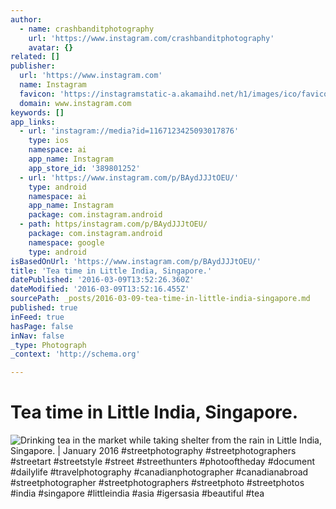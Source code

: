 ```yaml
---
author:
  - name: crashbanditphotography
    url: 'https://www.instagram.com/crashbanditphotography'
    avatar: {}
related: []
publisher:
  url: 'https://www.instagram.com'
  name: Instagram
  favicon: 'https://instagramstatic-a.akamaihd.net/h1/images/ico/favicon.ico/7cdab0872b15.ico'
  domain: www.instagram.com
keywords: []
app_links:
  - url: 'instagram://media?id=1167123425093017876'
    type: ios
    namespace: ai
    app_name: Instagram
    app_store_id: '389801252'
  - url: 'https://www.instagram.com/p/BAydJJJtOEU/'
    type: android
    namespace: ai
    app_name: Instagram
    package: com.instagram.android
  - path: https/instagram.com/p/BAydJJJtOEU/
    package: com.instagram.android
    namespace: google
    type: android
isBasedOnUrl: 'https://www.instagram.com/p/BAydJJJtOEU/'
title: 'Tea time in Little India, Singapore.'
datePublished: '2016-03-09T13:52:26.360Z'
dateModified: '2016-03-09T13:52:16.455Z'
sourcePath: _posts/2016-03-09-tea-time-in-little-india-singapore.md
published: true
inFeed: true
hasPage: false
inNav: false
_type: Photograph
_context: 'http://schema.org'

---
```

# Tea time in Little India, Singapore.
![Drinking tea in the market while taking shelter from the rain in Little India&comma; Singapore&period; &vert; January 2016 &num;streetphotography &num;streetphotographers &num;streetart &num;streetstyle &num;street &num;streethunters &num;photooftheday &num;document &num;dailylife &num;travelphotography &num;canadianphotographer &num;canadianabroad &num;streetphotographer &num;streetphotographers &num;streetphoto &num;streetphotos &num;india &num;singapore &num;littleindia &num;asia &num;igersasia &num;beautiful &num;tea](https://scontent.cdninstagram.com/t51.2885-15/s640x640/sh0.08/e35/12407371_955655254523981_842097266_n.jpg?ig_cache_key=MTE2NzEyMzQyNTA5MzAxNzg3Ng%3D%3D.2)
